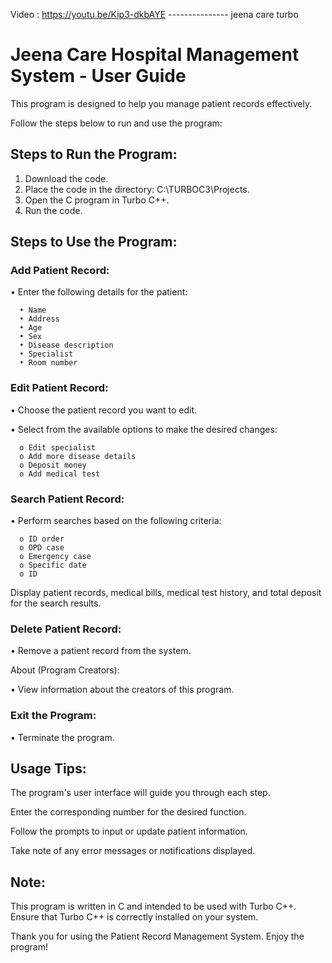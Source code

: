 Video : https://youtu.be/Kip3-dkbAYE --------------- jeena care turbo

# Jeena Care Hospital Management System - User Guide

This program is designed to help you manage patient records effectively. 

Follow the steps below to run and use the program:

## Steps to Run the Program:

1.	Download the code.
2.	Place the code in the directory: C:\TURBOC3\Projects.
3.	Open the C program in Turbo C++.
4.	Run the code.

## Steps to Use the Program:

### Add Patient Record:

•	Enter the following details for the patient:

      •	Name
      •	Address
      •	Age
      •	Sex
      •	Disease description
      •	Specialist
      •	Room number

### Edit Patient Record:

•	Choose the patient record you want to edit.

•	Select from the available options to make the desired changes:

      o	Edit specialist
      o	Add more disease details
      o	Deposit money
      o	Add medical test






### Search Patient Record:

•	Perform searches based on the following criteria:

      o	ID order
      o	OPD case
      o	Emergency case
      o	Specific date
      o	ID

Display patient records, medical bills, medical test history, and total deposit for the search results.

### Delete Patient Record:

•	Remove a patient record from the system.

About (Program Creators):

•	View information about the creators of this program.

### Exit the Program:

•	Terminate the program.


## Usage Tips:

The program's user interface will guide you through each step.

Enter the corresponding number for the desired function.

Follow the prompts to input or update patient information.

Take note of any error messages or notifications displayed.

## Note:

This program is written in C and intended to be used with Turbo C++.
Ensure that Turbo C++ is correctly installed on your system.

Thank you for using the Patient Record Management System. Enjoy the program!

